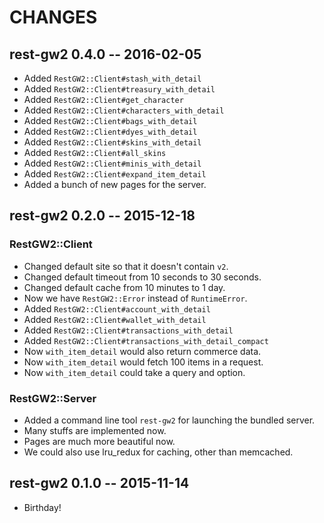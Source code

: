 # CHANGES

## rest-gw2 0.4.0 -- 2016-02-05

* Added `RestGW2::Client#stash_with_detail`
* Added `RestGW2::Client#treasury_with_detail`
* Added `RestGW2::Client#get_character`
* Added `RestGW2::Client#characters_with_detail`
* Added `RestGW2::Client#bags_with_detail`
* Added `RestGW2::Client#dyes_with_detail`
* Added `RestGW2::Client#skins_with_detail`
* Added `RestGW2::Client#all_skins`
* Added `RestGW2::Client#minis_with_detail`
* Added `RestGW2::Client#expand_item_detail`
* Added a bunch of new pages for the server.

## rest-gw2 0.2.0 -- 2015-12-18

### RestGW2::Client

* Changed default site so that it doesn't contain `v2`.
* Changed default timeout from 10 seconds to 30 seconds.
* Changed default cache from 10 minutes to 1 day.
* Now we have `RestGW2::Error` instead of `RuntimeError`.
* Added `RestGW2::Client#account_with_detail`
* Added `RestGW2::Client#wallet_with_detail`
* Added `RestGW2::Client#transactions_with_detail`
* Added `RestGW2::Client#transactions_with_detail_compact`
* Now `with_item_detail` would also return commerce data.
* Now `with_item_detail` would fetch 100 items in a request.
* Now `with_item_detail` could take a query and option.

### RestGW2::Server

* Added a command line tool `rest-gw2` for launching the bundled server.
* Many stuffs are implemented now.
* Pages are much more beautiful now.
* We could also use lru_redux for caching, other than memcached.

## rest-gw2 0.1.0 -- 2015-11-14

* Birthday!
